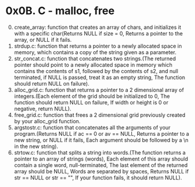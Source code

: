 # 0x0B. C - malloc, free
0. create_array: function that creates an array of chars, and initializes it with a specific char(Returns NULL if size = 0, Returns a pointer to the array, or NULL if it fails.
1. strdup.c: function that returns a pointer to a newly allocated space in memory, which contains a copy of the string given as a parameter.
2. str_concat.c: function that concatenates two strings.(The returned pointer should point to a newly allocated space in memory which contains the contents of s1, followed by the contents of s2, and null terminated, if NULL is passed, treat it as an empty string, The function should return NULL on failure).
3. alloc_grid.c: function that returns a pointer to a 2 dimensional array of integers.(Each element of the grid should be initialized to 0, The function should return NULL on failure, If width or height is 0 or negative, return NULL).
4. free_grid.c: function that frees a 2 dimensional grid previously created by your alloc_grid function.
100. argstostr.c: function that concatenates all the arguments of your program.(Returns NULL if ac == 0 or av == NULL, Returns a pointer to a new string, or NULL if it fails, Each argument should be followed by a \n in the new string).
101. strtow.c: function that splits a string into words.(The function returns a pointer to an array of strings (words), Each element of this array should contain a single word, null-terminated, The last element of the returned array should be NULL, Words are separated by spaces, Returns NULL if str == NULL or str == "", If your function fails, it should return NULL).
